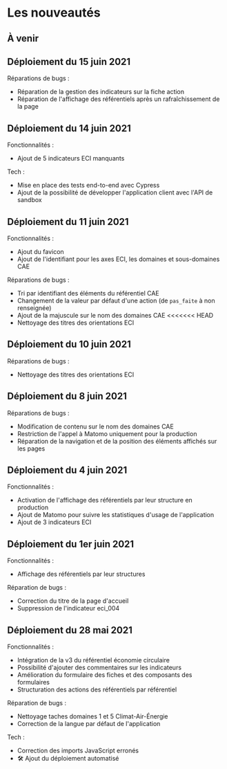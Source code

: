 # Les nouveautés

## À venir


## Déploiement du 15 juin 2021

Réparations de bugs :
- Réparation de la gestion des indicateurs sur la fiche action
- Réparation de l'affichage des référentiels après un rafraîchissement de la
  page

## Déploiement du 14 juin 2021

Fonctionnalités :
- Ajout de 5 indicateurs ECI manquants

Tech :
- Mise en place des tests end-to-end avec Cypress
- Ajout de la possibilité de développer l'application client avec l'API de
  sandbox

## Déploiement du 11 juin 2021

Fonctionnalités :
- Ajout du favicon
- Ajout de l'identifiant pour les axes ECI, les domaines et sous-domaines CAE

Réparations de bugs :
- Tri par identifiant des éléments du référentiel CAE
- Changement de la valeur par défaut d'une action (de `pas_faite` à non
  renseignée)
- Ajout de la majuscule sur le nom des domaines CAE
<<<<<<< HEAD
- Nettoyage des titres des orientations ECI


## Déploiement du 10 juin 2021

Réparations de bugs :
- Nettoyage des titres des orientations ECI

## Déploiement du 8 juin 2021

Réparations de bugs :
- Modification de contenu sur le nom des domaines CAE
- Restriction de l'appel à Matomo uniquement pour la production
- Réparation de la navigation et de la position des éléments affichés sur les
  pages

## Déploiement du 4 juin 2021

Fonctionnalités :
- Activation de l'affichage des référentiels par leur structure en production
- Ajout de Matomo pour suivre les statistiques d'usage de l'application
- Ajout de 3 indicateurs ECI

## Déploiement du 1er juin 2021

Fonctionnalités :
- Affichage des référentiels par leur structures

Réparation de bugs :
- Correction du titre de la page d'accueil
- Suppression de l'indicateur eci_004

## Déploiement du 28 mai 2021

Fonctionnalités :
  - Intégration de la v3 du référentiel économie circulaire
  - Possibilité d'ajouter des commentaires sur les indicateurs
  - Amélioration du formulaire des fiches et des composants des formulaires
  - Structuration des actions des référentiels par référentiel

Réparation de bugs :
  - Nettoyage taches domaines 1 et 5 Climat-Air-Énergie
  - Correction de la langue par défaut de l'application

Tech :
  - Correction des imports JavaScript erronés
  - 🛠️ Ajout du déploiement automatisé
